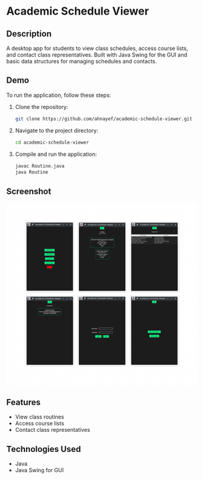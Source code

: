 # Academic Schedule Viewer

## Description

A desktop app for students to view class schedules, access course lists, and contact class representatives. Built with Java Swing for the GUI and basic data structures for managing schedules and contacts.

## Demo

To run the application, follow these steps:

1. Clone the repository:
    ```bash
    git clone https://github.com/ahnayef/academic-schedule-viewer.git
    ```
2. Navigate to the project directory:
    ```bash
    cd academic-schedule-viewer
    ```
3. Compile and run the application:
    ```bash
    javac Routine.java
    java Routine
    ```

## Screenshot

<img src="https://raw.githubusercontent.com/ahnayef/Academic-Schedule-Viewer/main/src/screenshots/demo.png" alt="demo"></img>

## Features

- View class routines
- Access course lists
- Contact class representatives

## Technologies Used

- Java
- Java Swing for GUI